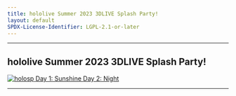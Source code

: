 ```yaml
---
title: hololive Summer 2023 3DLIVE Splash Party!
layout: default
SPDX-License-Identifier: LGPL-2.1-or-later
---
```


---

## hololive Summer 2023 3DLIVE Splash Party!

<a href="/assets/images/holosp.jpg" class="container" data-lightbox="gallery" data-title="hololive Summer 2023 3DLIVE Splash Party!">
  <img class="lazyload" data-src="/assets/images/holosp.jpg" alt="holosp"/>
</a>
<a href="../holospsunshine/" class="button" role="button">
  Day 1: Sunshine
</a>
<a href="../holospnight/" class="button" role="button">
  Day 2: Night
</a>

---